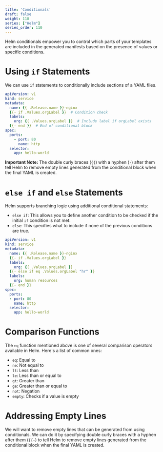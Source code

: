 ```yaml
---
title: 'Conditionals'
draft: false
weight: 110
series: ["Helm"]
series_order: 110
---
```

Helm conditionals empower you to control which parts of your templates are included in the generated manifests based on the presence of values or specific conditions.
# Using `if` Statements
We can use `if` statements to conditionally include sections of a YAML files.
```yaml
apiVersion: v1
kind: service
metadata:
  name: {{ .Release.name }}-nginx
  {{- if .Values.orgLabel }}  # Condition check
  labels:
    org: {{ .Values.orgLabel }}  # Include label if orgLabel exists
  {{- end }}  # End of conditional block
spec:
  ports:
    - port: 80
      name: http
  selector:
    app: hello-world
```
**Important Note:** The double curly braces (`{{`) with a hyphen (`-`) after them tell Helm to remove empty lines generated from the conditional block when the final YAML is created.
# `else if` and `else` Statements
Helm supports branching logic using additional conditional statements:
- `else if`: This allows you to define another condition to be checked if the initial `if` condition is not met.
- `else`: This specifies what to include if none of the previous conditions are true.
```yaml
apiVersion: v1
kind: service
metadata:
  name: {{ .Release.name }}-nginx
  {{- if .Values.orgLabel }}
  labels:
	org: {{ .Values.orgLabel }}
  {{- else if eq .Values.orgLabel "hr" }}
  labels:
    org: human resources
  {{- end }}
spec:
  ports:
  - port: 80
	name: http
  selector:
	app: hello-world
```
# Comparison Functions
The `eq` function mentioned above is one of several comparison operators available in Helm. Here's a list of common ones:
- `eq`: Equal to
- `ne`: Not equal to
- `lt`: Less than
- `le`: Less than or equal to
- `gt`: Greater than
- `ge`: Greater than or equal to
- `not`: Negation
- `empty`: Checks if a value is empty
# Addressing Empty Lines
We will want to remove empty lines that can be generated from using conditionals.
We can do it by specifying double curly braces with a hyphen after them (`{{-`) to tell Helm to remove empty lines generated from the conditional block when the final YAML is created.